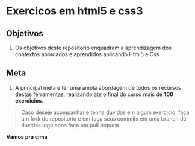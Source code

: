 # Exercicos em html5 e css3

## Objetivos

1. Os objetivos deste repositorio enquadram a aprendizagem dos contextos abordados e aprendidos aplicando Html5 e Css

## Meta

1. A principal meta e ter uma ampla abordagem de todos os recursos destas ferramentas, realizando ate o final do curso mais de **100 exercicios**.

> Caso deseje acompanhar e tenha duvidas em algum exercicio, faça um fork do repositorio e em faça seus commits em uma branch de duvidas logo apos faça um pull request.

**Vamos pra cima**
